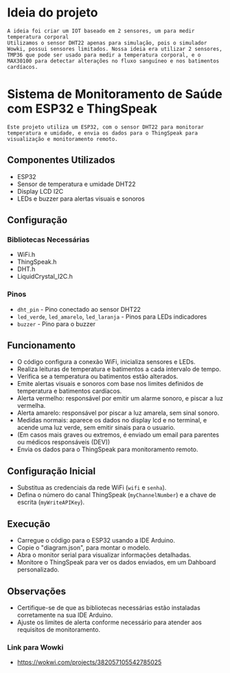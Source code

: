 # Ideia do projeto
    A ideia foi criar um IOT baseado em 2 sensores, um para medir temperatura corporal
    Utilizamos o sensor DHT22 apenas para simulação, pois o simulador Wowki, possui sensores limitados. Nossa ideia era utilizar 2 sensores, TMP36 que pode ser usado ​​para medir a temperatura corporal, e o MAX30100 para detectar alterações no fluxo sanguíneo e nos batimentos cardíacos.

# Sistema de Monitoramento de Saúde com ESP32 e ThingSpeak

    Este projeto utiliza um ESP32, com o sensor DHT22 para monitorar temperatura e umidade, e envia os dados para o ThingSpeak para visualização e monitoramento remoto.

## Componentes Utilizados

- ESP32
- Sensor de temperatura e umidade DHT22
- Display LCD I2C
- LEDs e buzzer para alertas visuais e sonoros

## Configuração

### Bibliotecas Necessárias

- WiFi.h
- ThingSpeak.h
- DHT.h
- LiquidCrystal_I2C.h

### Pinos

- `dht_pin` - Pino conectado ao sensor DHT22
- `led_verde`, `led_amarelo`, `led_laranja` - Pinos para LEDs indicadores
- `buzzer` - Pino para o buzzer

## Funcionamento

- O código configura a conexão WiFi, inicializa sensores e LEDs.
- Realiza leituras de temperatura e batimentos a cada intervalo de tempo.
- Verifica se a temperatura ou batimentos estão alterados.
- Emite alertas visuais e sonoros com base nos limites definidos de temperatura e batimentos cardíacos.
- Alerta vermelho: responsável por emitir um alarme sonoro, e piscar a luz vermelha.
- Alerta amarelo: responsável por piscar a luz amarela, sem sinal sonoro.
- Medidas normais: aparece os dados no display lcd e no terminal, e acende uma luz verde, sem emitir sinais para o usuario.
- (Em casos mais graves ou extremos, é enviado um email para parentes ou médicos responsáveis (DEV))
- Envia os dados para o ThingSpeak para monitoramento remoto.

## Configuração Inicial

- Substitua as credenciais da rede WiFi (`wifi` e `senha`).
- Defina o número do canal ThingSpeak (`myChannelNumber`) e a chave de escrita (`myWriteAPIKey`).

## Execução

- Carregue o código para o ESP32 usando a IDE Arduino.
- Copie o "diagram.json", para montar o modelo.
- Abra o monitor serial para visualizar informações detalhadas.
- Monitore o ThingSpeak para ver os dados enviados, em um Dahboard personalizado.

## Observações

- Certifique-se de que as bibliotecas necessárias estão instaladas corretamente na sua IDE Arduino.
- Ajuste os limites de alerta conforme necessário para atender aos requisitos de monitoramento.


### Link para Wowki
 - https://wokwi.com/projects/382057105542785025
